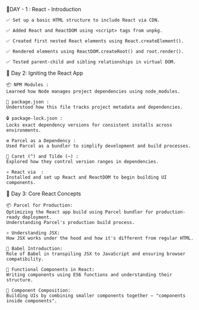 📅DAY - 1 : React - Introduction

    ✅ Set up a basic HTML structure to include React via CDN.

    ✅ Added React and ReactDOM using <script> tags from unpkg.

    ✅ Created first nested React elements using React.createElement().

    ✅ Rendered elements using ReactDOM.createRoot() and root.render().

    ✅ Tested parent-child and sibling relationships in virtual DOM.

📅 Day 2: Igniting the React App

    📦 NPM Modules :
    Learned how Node manages project dependencies using node_modules.

    📄 package.json :
    Understood how this file tracks project metadata and dependencies.

    🔒 package-lock.json :
    Locks exact dependency versions for consistent installs across environments.

    ⚙️ Parcel as a Dependency :
    Used Parcel as a bundler to simplify development and build processes.

    🔢 Caret (^) and Tilde (~) :
    Explored how they control version ranges in dependencies.

    ⚛️ React via  :
    Installed and set up React and ReactDOM to begin building UI components.

📅 Day 3: Core React Concepts

    📦 Parcel for Production:
    Optimizing the React app build using Parcel bundler for production-ready deployment.
    Understanding Parcel's production build process.

    ⚛️ Understanding JSX:
    How JSX works under the hood and how it's different from regular HTML.

    🔄 Babel Introduction:
    Role of Babel in transpiling JSX to JavaScript and ensuring browser compatibility.

    🧩 Functional Components in React:
    Writing components using ES6 functions and understanding their structure.

    🔗 Component Composition:
    Building UIs by combining smaller components together – "components inside components".
